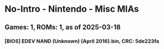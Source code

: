 # No-Intro - Nintendo - Misc MIAs
## Games: 1, ROMs: 1, as of 2025-03-18

### [BIOS] EDEV NAND (Unknown) (April 2016).bin, CRC: 5de223fa

